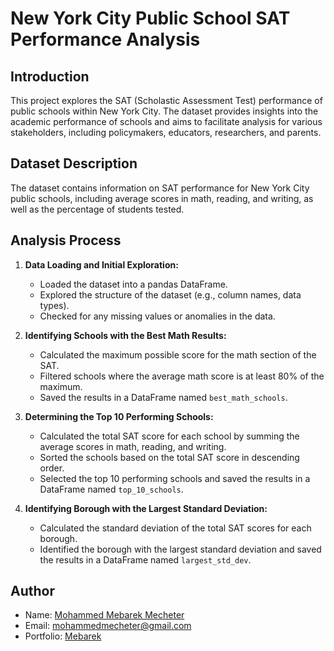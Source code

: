 # New York City Public School SAT Performance Analysis

## Introduction
This project explores the SAT (Scholastic Assessment Test) performance of public schools within New York City. The dataset provides insights into the academic performance of schools and aims to facilitate analysis for various stakeholders, including policymakers, educators, researchers, and parents.

## Dataset Description
The dataset contains information on SAT performance for New York City public schools, including average scores in math, reading, and writing, as well as the percentage of students tested.
## Analysis Process
1. **Data Loading and Initial Exploration:**
    - Loaded the dataset into a pandas DataFrame.
    - Explored the structure of the dataset (e.g., column names, data types).
    - Checked for any missing values or anomalies in the data.

2. **Identifying Schools with the Best Math Results:**
    - Calculated the maximum possible score for the math section of the SAT.
    - Filtered schools where the average math score is at least 80% of the maximum.
    - Saved the results in a DataFrame named `best_math_schools`.

3. **Determining the Top 10 Performing Schools:**
    - Calculated the total SAT score for each school by summing the average scores in math, reading, and writing.
    - Sorted the schools based on the total SAT score in descending order.
    - Selected the top 10 performing schools and saved the results in a DataFrame named `top_10_schools`.

4. **Identifying Borough with the Largest Standard Deviation:**
    - Calculated the standard deviation of the total SAT scores for each borough.
    - Identified the borough with the largest standard deviation and saved the results in a DataFrame named `largest_std_dev`.

## Author

- Name: [Mohammed Mebarek Mecheter](https://www.linkedin.com/in/mohammed-mecheter/)
- Email: mohammedmecheter@gmail.com
- Portfolio: [Mebarek](https://mebarek.pages.dev/)